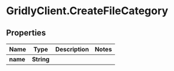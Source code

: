 # GridlyClient.CreateFileCategory

## Properties

Name | Type | Description | Notes
------------ | ------------- | ------------- | -------------
**name** | **String** |  | 



